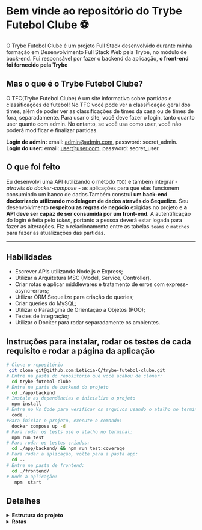 
   <h1> Bem vinde ao repositório do Trybe Futebol Clube ⚽️</h1>
 
 
 O Trybe Futebol Clube é um projeto Full Stack desenvolvido durante minha formação em Desenvolvimento Full Stack Web pela Trybe, no módulo de back-end. Fui responsável por fazer o backend da aplicação, <strong> o front-end foi fornecido pela Trybe</strong> 
  
 ## Mas o que é o Trybe Futebol Clube?
  O TFC(Trybe Futebol Clube) é um site informativo sobre partidas e classificações de futebol!
  No TFC você pode ver a classificação geral dos times, além de poder ver as classificações de times da casa ou de times de fora, separadamente. Para usar o site, você deve fazer o login, tanto quanto user quanto com admin. No entanto, se você usa como user, você não poderá  modificar e finalizar partidas.
  
  <strong>Login de admin:</strong> email: admin@admin.com, password: secret_admin.<br>
  <strong>Login do user:</strong> email: user@user.com, password: secret_user.
  
  ## O que foi feito
  Eu desenvolvi uma API (utilizando o método `TDD`) e também integrar *- através do docker-compose -* as aplicações para que elas funcionem consumindo um banco de dados.Também construi **um back-end dockerizado utilizando modelagem de dados através do Sequelize**. Seu desenvolvimento **respeitou as regras de negócio** exigidas no projeto e **a API deve ser capaz de ser consumida por um front-end**.
 A autentificação do login é feita pelo _token_, portanto a pessoa deverá estar logada para fazer as alterações.
 Fiz o relacionamento entre as tabelas `teams` e `matches` para fazer as atualizações das partidas.
 
---

## Habilidades

- Escrever APIs utilizando Node.js e Express;
- Utilizar a Arquitetura MSC (Model, Service, Controller). 
- Criar rotas e aplicar middlewares e tratamento de erros com express-async-errors;
- Utilizar ORM Sequelize para criação de queries;
- Criar queries do MySQL;  
- Utilizar o Paradigma de Orientação a Objetos (POO);
- Testes de integração;
- Utilizar o Docker para rodar separadamente os ambientes.



## Instruções para instalar, rodar os testes de cada requisito e rodar a página da aplicação

```bash
# Clone o repositório
 git clone git@github.com:Leticia-C/trybe-futebol-clube.git
# Entre na pasta do repositório que você acabou de clonar:
  cd trybe-futebol-clube
# Entre na parte de backend do projeto
  cd ./app/backend
# Instale as dependências e inicialize o projeto
  npm install
# Entre no Vs Code para verificar os arquivos usando o atalho no terminal:
  code .
#Para iniciar o projeto, execute o comando:
  docker compose up -d
# Para rodar os tests use o atalho no terminal:
  npm run test
# Para rodar os testes criados:
  cd ./app/backend/ && npm run test:coverage
# Para rodar a aplicação, volte para a pasta app:
  cd ..
# Entre na pasta de frontend:
  cd ./frontend/ 
# Rode a aplicação:
   npm  start
```


## Detalhes
<details>
<summary><strong> Estrutura do projeto</strong></summary><br />

O projeto é composto de 4 entidades importantes para sua estrutura:

1️⃣ **Banco de dados:**

- Será um container docker MySQL já configurado no docker-compose através de um serviço definido como `db`.
- Tem o papel de fornecer dados para o serviço de _backend_.
- Durante a execução dos testes sempre vai ser acessado pelo `sequelize` e via porta `3002` do `localhost`;
- Você também pode conectar a um Cliente MySQL (Workbench, Beekeeper, DBeaver e etc), colocando as credenciais configuradas no docker-compose no serviço `db`.

2️⃣ **Back-end:**

- Será o ambiente que você realizará a maior parte das implementações exigidas.
- Deve rodar na porta `3001`, pois o front-end faz requisições para ele nessa porta por padrão;
- Sua aplicação deve ser inicializada a partir do arquivo `app/backend/src/server.ts`;
- Garanta que o `express` é executado e a aplicação ouve a porta que vem das variáveis de ambiente;
- Todas as dependências extras (tal como `joi`, `boom`, `express-async-errors`...) devem ser listadas em `app/backend/packages.npm`.

3️⃣ **Front-end:**

- O front já está concluído, não é necessário realizar modificações no mesmo. A única exceção será seu Dockerfile que precisará ser configurado.
- Todos os testes a partir do requisito de login usam o `puppeteer` para simular uma pessoa acessando o site `http://localhost:3000/`;
- O front se comunica com serviço de back-end pela url `http://localhost:3001` através dos endpoints que você deve construir nos requisitos.
- Recomendamos que sempre que implementar um requisito no back-end acesse a página no front-end que consome a implementação para validar se está funcionando como esperado.

4️⃣ **Docker:**

- O `docker-compose` tem a responsabilidade de unir todos os serviços conteinerizados (backend, frontend e db) e subir o projeto completo com o comando `npm run compose:up` ou `npm run compose:up:dev`;
- Você **deve** configurar as `Dockerfiles` corretamente nas raízes do `front-end` e `back-end`, para conseguir inicializar a aplicação;

</details>

<details>
  <summary><strong> Rotas</strong></summary><br />

1️⃣ **Rotas de usuários:**

- POST /login
  - responsável por registrar o login e retornar um token de usuário.
- GET /login/validate
  - responsável validar o login e retornar a 'role' do usuário.

2️⃣ **Rotas de times:**

- GET /teams
  - responsável por retornar times cadastrados no DB.
- GET /teams/:id
  - responsável por retornar times cadastrados no DB através do ID.

3️⃣ **Rotas de Partidas:**

- GET /matches
  - responsável por retornar todas as partidas.
- POST /matches/
  - responsável por cadastrar uma partida no DB.
    -PATCH /matches/:id
  - responsável por atualizar goas de uma partida específica
- PATCH /matches/:id/finish
  - responsável por atualizar o status de uma partida em andamento para partida finalizada ('inProgress: false') no DB.

4️⃣ **Rotas de Líderes:**

- GET /leaderboard
  - responsável por retornar os líderes do campeonato (dentro ou fora de casa).
- GET /leaderboard/home
  - responsável por retornar os líderes do campeonato jogando em casa.
- GET /leaderboard/away
  - responsável por retornar os líderes do campeonato jogando fora de casa

</details>

</details>
   
